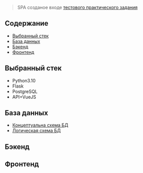 > SPA созданое входе [тестового практического задания](/task.md)

## Содержание

- [Выбранный стек](#выбранный-стек)
- [База данных](#база-данных)
- [Бэкенд](#бэкенд)
- [Фронтенд](#фронтенд)

## Выбранный стек

* Python3.10
* Flask
* PostgreSQL
* API+VueJS

## База данных

- [Концептуальна схема БД](https://drive.google.com/file/d/1HpQzQCDC-wWoWWWBbn3loMn6_kogrE8X/view?usp=sharing)
- [Логическая схема БД](https://drive.google.com/file/d/1Zi3l9MCKxhXyHXUs5DtuIWoMCpGbgrvh/view?usp=sharing)

## Бэкенд

## Фронтенд
